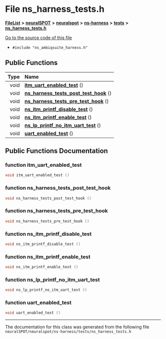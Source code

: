 

# File ns\_harness\_tests.h



[**FileList**](files.md) **>** [**neuralSPOT**](dir_75594cce7c7773aa3cb253214bf56510.md) **>** [**neuralspot**](dir_b737d82f35ec218ac5a7ef4105db9c0e.md) **>** [**ns-harness**](dir_e0d7b3aff6df2cba2f05a768a095730e.md) **>** [**tests**](dir_005af69e787a160fad8c7d3f6a25f06b.md) **>** [**ns\_harness\_tests.h**](ns__harness__tests_8h.md)

[Go to the source code of this file](ns__harness__tests_8h_source.md)



* `#include "ns_ambiqsuite_harness.h"`





































## Public Functions

| Type | Name |
| ---: | :--- |
|  void | [**itm\_uart\_enabled\_test**](#function-itm_uart_enabled_test) () <br> |
|  void | [**ns\_harness\_tests\_post\_test\_hook**](#function-ns_harness_tests_post_test_hook) () <br> |
|  void | [**ns\_harness\_tests\_pre\_test\_hook**](#function-ns_harness_tests_pre_test_hook) () <br> |
|  void | [**ns\_itm\_printf\_disable\_test**](#function-ns_itm_printf_disable_test) () <br> |
|  void | [**ns\_itm\_printf\_enable\_test**](#function-ns_itm_printf_enable_test) () <br> |
|  void | [**ns\_lp\_printf\_no\_itm\_uart\_test**](#function-ns_lp_printf_no_itm_uart_test) () <br> |
|  void | [**uart\_enabled\_test**](#function-uart_enabled_test) () <br> |




























## Public Functions Documentation




### function itm\_uart\_enabled\_test 

```C++
void itm_uart_enabled_test () 
```






### function ns\_harness\_tests\_post\_test\_hook 

```C++
void ns_harness_tests_post_test_hook () 
```






### function ns\_harness\_tests\_pre\_test\_hook 

```C++
void ns_harness_tests_pre_test_hook () 
```






### function ns\_itm\_printf\_disable\_test 

```C++
void ns_itm_printf_disable_test () 
```






### function ns\_itm\_printf\_enable\_test 

```C++
void ns_itm_printf_enable_test () 
```






### function ns\_lp\_printf\_no\_itm\_uart\_test 

```C++
void ns_lp_printf_no_itm_uart_test () 
```






### function uart\_enabled\_test 

```C++
void uart_enabled_test () 
```




------------------------------
The documentation for this class was generated from the following file `neuralSPOT/neuralspot/ns-harness/tests/ns_harness_tests.h`

